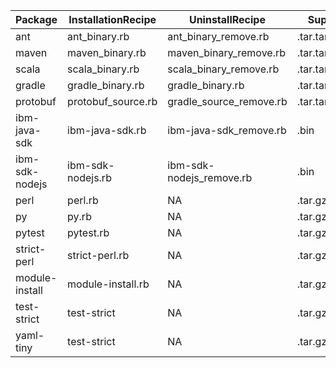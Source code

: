 | Package        | InstallationRecipe | UninstallRecipe          | SupportedExtensions            | InstallType   |
|----------------|--------------------|--------------------------|--------------------------------|---------------|
| ant            | ant_binary.rb      | ant_binary_remove.rb     | .tar.tar.gz.tar.bz2.tar.xz.zip | Binaryinstall |
| maven          | maven_binary.rb    | maven_binary_remove.rb   | .tar.tar.gz.tar.bz2.tar.xz.zip | Binaryinstall |
| scala          | scala_binary.rb    | scala_binary_remove.rb   | .tar.tar.gz.tar.bz2.tar.xz.zip | Binaryinstall |
| gradle         | gradle_binary.rb   | gradle_binary.rb         | .tar.tar.gz.tar.bz2.tar.xz.zip | Binaryinstall |
| protobuf       | protobuf_source.rb | gradle_source_remove.rb  | .tar.tar.gz.tar.bz2.tar.xz.zip | SourceInstall |
| ibm-java-sdk   | ibm-java-sdk.rb    | ibm-java-sdk_remove.rb   | .bin                           | Binaryinstall |
| ibm-sdk-nodejs | ibm-sdk-nodejs.rb  | ibm-sdk-nodejs_remove.rb | .bin                           | Binaryinstall |
| perl           | perl.rb            | NA                       | .tar.gz                        | SourceInstall |
| py             | py.rb              | NA                       | .tar.gz                        | SourceInstall |
| pytest         | pytest.rb          | NA                       | .tar.gz                        | SourceInstall |
| strict-perl    | strict-perl.rb     | NA                       | .tar.gz                        | SourceInstall |
| module-install | module-install.rb  | NA                       | .tar.gz                        | SourceInstall |
| test-strict    | test-strict        | NA                       | .tar.gz                        | SourceInstall |
| yaml-tiny      | test-strict        | NA                       | .tar.gz                        | SourceInstall |
